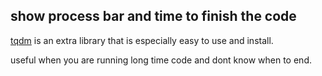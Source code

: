 ## show process bar and time to finish the code 
[tqdm](https://github.com/tqdm/tqdm#installation) is an extra library that is especially easy to use and install.

useful when you are running long time code and dont know when to end.